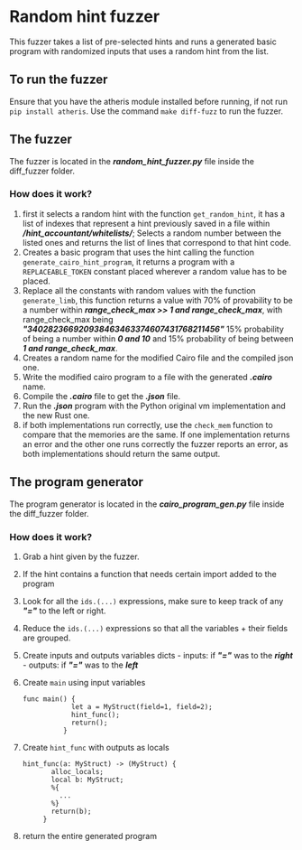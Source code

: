 # Random hint fuzzer

This fuzzer takes a list of pre-selected hints and runs a generated basic program with randomized inputs that uses a random hint from the list.

## To run the fuzzer 

Ensure that you have the atheris module installed before running, if not run `pip install atheris`.
Use the command `make diff-fuzz` to run the fuzzer.


## The fuzzer
The fuzzer is located in the ***random_hint_fuzzer.py*** file inside the diff_fuzzer folder.

### How does it work?

1. first it selects a random hint with the function `get_random_hint`, it has a list of indexes that represent a hint previously saved in a file within ***/hint_accountant/whitelists/***; Selects a random number between the listed ones and returns the list of lines that correspond to that hint code.
2. Creates a basic program that uses the hint calling the function `generate_cairo_hint_program`, it returns a program with a `REPLACEABLE_TOKEN` constant placed wherever a random value has to be placed.
3. Replace all the constants with random values with the function `generate_limb`, this function returns a value with 70% of provability to be a number within ***range_check_max >> 1 and range_check_max***, with range_check_max being ***"340282366920938463463374607431768211456"*** 15% probability of being a number within ***0 and 10*** and 15% probability of being between ***1 and range_check_max***.
4. Creates a random name for the modified Cairo file and the compiled json one.
5. Write the modified cairo program to a file with the generated ***.cairo*** name.
6. Compile the ***.cairo*** file to get the ***.json*** file.
7. Run the ***.json*** program with the Python original vm implementation and the new Rust one.
8. if both implementations run correctly, use the `check_mem` function to compare that the memories are the same. If one implementation returns an error and the other one runs correctly the fuzzer reports an error, as both implementations should return the same output.

## The program generator 

The program generator is located in the ***cairo_program_gen.py*** file inside the diff_fuzzer folder.

### How does it work?

1. Grab a hint given by the fuzzer.
2. If the hint contains a function that needs certain import added to the program
3. Look for all the `ids.(...)` expressions, make sure to keep track of any ***"="*** to the left or right.
4. Reduce the `ids.(...)` expressions so that all the variables + their fields are grouped.
5. Create inputs and outputs variables dicts
        - inputs: if ***"="*** was to the ***right***
        - outputs: if ***"="*** was to the ***left***
6. Create `main` using input variables
        
    ```
    func main() {
                let a = MyStruct(field=1, field=2);
                hint_func();
                return();
              }
    ```

7. Create `hint_func` with outputs as locals
     ```
    hint_func(a: MyStruct) -> (MyStruct) {
            alloc_locals;
            local b: MyStruct;
            %{
              ...
            %}
            return(b);
          }
    ```
    
8. return the entire generated program
